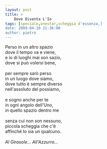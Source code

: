 ```yaml
---
layout: post
title: >
    Dove Diventa L'Io
tags: [speciale,onestar,scheggia d'essenza,]
date: 2009-04-10 21:36:00
author: pietro
---
```

Perso in un altro spazio<br/>dove il tempo va e viene,<br/>e io di luoghi mai son sazio,<br/>dove si può volersi bene,<br/><br/>per sempre sarò perso<br/>in un luogo dove siamo,<br/>dove tutto è sempre diverso<br/>nell'assoluto del possiamo,<br/><br/>e sogno anche per te<br/>in ogni angolo dell'Uno,<br/>in quello spazio dentro me<br/><br/>senza cui non son nessuno,<br/>piccola scheggia<span style="font-style: italic"> </span><span><span>che c'è<br/>affinché Io sia un qualcuno.</span></span><span style="font-style: italic"></span><br/><br/><span style="font-style: italic">Al Girasole... All'Azzurro...</span>
